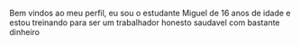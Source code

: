 Bem vindos ao meu perfil, eu sou o estudante Miguel de 16 anos de idade e estou treinando para ser um trabalhador honesto saudavel com bastante dinheiro
